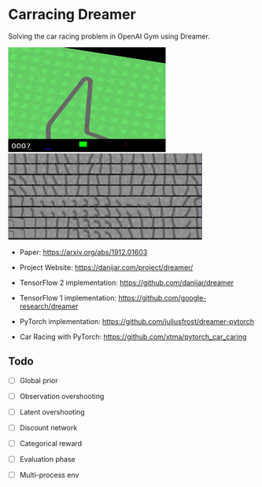 # Carracing Dreamer

Solving the car racing problem in OpenAI Gym using Dreamer.

![drive](images/drive.gif)
![reconsturction](images/reconstruction.png)

* Paper: https://arxiv.org/abs/1912.01603  
* Project Website: https://danijar.com/project/dreamer/
* TensorFlow 2 implementation: https://github.com/danijar/dreamer  
* TensorFlow 1 implementation: https://github.com/google-research/dreamer  

* PyTorch implementation: https://github.com/juliusfrost/dreamer-pytorch
* Car Racing with PyTorch: https://github.com/xtma/pytorch_car_caring

## Todo

- [ ] Global prior
- [ ] Observation overshooting
- [ ] Latent overshooting
- [ ] Discount network
- [ ] Categorical reward
- [ ] Evaluation phase
- [ ] Multi-process env

